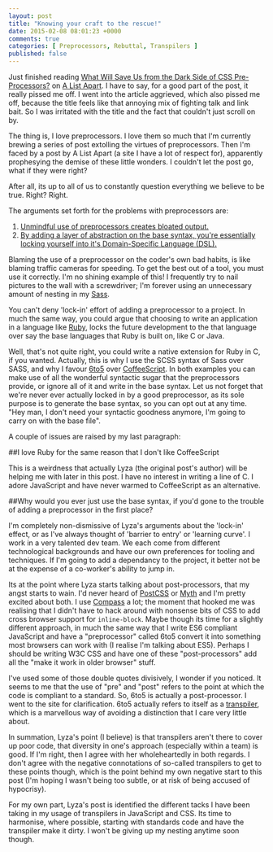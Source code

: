 ```yaml
---
layout: post
title: "Knowing your craft to the rescue!"
date: 2015-02-08 08:01:23 +0000
comments: true
categories: [ Preprocessors, Rebuttal, Transpilers ]
published: false
---
```

Just finished reading [What Will Save Us from the Dark Side of CSS Pre-Processors?](http://alistapart.com/column/what-will-save-us-from-the-dark-side-of-pre-processors) on [A List Apart](http://alistapart.com/). I have to say, for a good part of the post, it really pissed me off. I went into the article aggrieved, which also pissed me off, because the title feels like that annoying mix of fighting talk and link bait. So I was irritated with the title and the fact that couldn't just scroll on by.

<!-- more -->

The thing is, I love preprocessors. I love them so much that I'm currently brewing a series of post extolling the virtues of preprocessors. Then I'm faced by a post by A List Apart (a site I have a lot of respect for), apparently prophesying the demise of these little wonders. I couldn't let the post go, what if they were right?

After all, its up to all of us to constantly question everything we believe to be true. Right? Right.

The arguments set forth for the problems with preprocessors are:

1. [Unmindful use of preprocessors creates bloated output.](http://alistapart.com/column/what-will-save-us-from-the-dark-side-of-pre-processors#section2)
2. [By adding a layer of abstraction on the base syntax, you're essentially locking yourself into it's Domain-Specific Language (DSL).](http://alistapart.com/column/what-will-save-us-from-the-dark-side-of-pre-processors#section3)

Blaming the use of a preprocessor on the coder's own bad habits, is like blaming traffic cameras for speeding. To get the best out of a tool, you must use it correctly. I'm no shining example of this! I frequently try to nail pictures to the wall with a screwdriver; I'm forever using an unnecessary amount of nesting in my [Sass](http://sass-lang.com/).

You can't deny 'lock-in' effort of adding a preprocessor to a project. In much the same way, you could argue that choosing to write an application in a language like [Ruby](http://en.wikipedia.org/wiki/Ruby_(programming_language)), locks the future development to the that language over say the base languages that Ruby is built on, like C or Java.

Well, that's not quite right, you could write a native extension for Ruby in C, if you wanted. Actually, this is why I use the SCSS syntax of Sass over SASS, and why I favour [6to5](https://6to5.org/) over [CoffeeScript](http://coffeescript.org/). In both examples you can make use of all the wonderful syntactic sugar that the preprocessors provide, or ignore all of it and write in the base syntax. Let us not forget that we're never ever actually locked in by a good preprocessor, as its sole purpose is to generate the base syntax, so you can opt out at any time. "Hey man, I don't need your syntactic goodness anymore, I'm going to carry on with the base file".

A couple of issues are raised by my last paragraph:

##I love Ruby for the same reason that I don't like CoffeeScript

This is a weirdness that actually Lyza (the original post's author) will be helping me with later in this post. I have no interest in writing a line of C. I adore JavaScript and have never warmed to CoffeeScript as an alternative.

##Why would you ever just  use the base syntax, if you'd gone to the trouble of adding a preprocessor in the first place?

I'm completely non-dismissive of Lyza's arguments about the 'lock-in' effect, or as I've always thought of 'barrier to entry' or 'learning curve'. I work in a very talented dev team. We each come from different technological backgrounds and have our own preferences for tooling and techniques. If I'm going to add a dependancy to the project, it better not be at the expense of a co-worker's ability to jump in.

Its at the point where Lyza starts talking about post-processors, that my angst starts to wain. I'd never heard of [PostCSS](https://github.com/postcss/postcss) or [Myth](http://www.myth.io/) and I'm pretty excited about both. I use [Compass](http://compass-style.org/) a lot; the moment that hooked me was realising that I didn't  have to hack around with nonsense bits of CSS to add cross browser support for `inline-block`. Maybe though its time for a slightly different approach, in much the same way that I write ES6 compliant JavaScript and have a "preprocessor" called 6to5 convert it into something most browsers can work with (I realise I'm talking about ES5). Perhaps I should be writing W3C CSS and have one of these "post-processors" add all the "make it work in older browser" stuff.

I've used some of those double quotes divisively, I wonder if you noticed. It seems to me that the use of "pre" and "post" refers to the point at which the code is compliant to a standard. So, 6to5 is actually a post-processor. I went to the site for clarification. 6to5 actually refers to itself as a [transpiler](http://en.wikipedia.org/wiki/Source-to-source_compiler), which is a marvellous way of avoiding a distinction that I care very little about.

In summation, Lyza's point (I believe) is that transpilers aren't there to cover up poor code, that diversity in one's approach (especially within a team) is good. If I'm right, then I agree with her wholeheartedly in both regards. I don't agree with the negative connotations of so-called transpilers to get to these points though, which is the point behind my own negative start to this post (I'm hoping I wasn't being too subtle, or at risk of being accused of hypocrisy).

For my own part, Lyza's post is identified the different tacks I have been taking in my usage of transpilers in JavaScript and CSS. Its time to harmonise, where possible, starting with standards code and have the transpiler make it dirty. I won't be giving up my nesting anytime soon though.